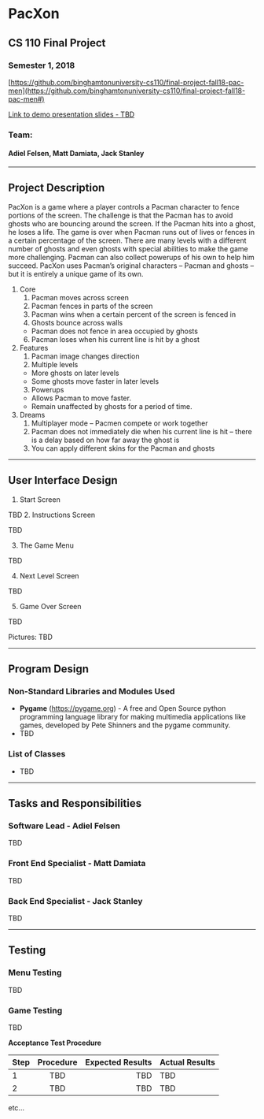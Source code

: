 # PacXon
## CS 110 Final Project
### Semester 1, 2018

[https://github.com/binghamtonuniversity-cs110/final-project-fall18-pac-men](https://github.com/binghamtonuniversity-cs110/final-project-fall18-pac-men#)

[Link to demo presentation slides - TBD](#)

### Team:
#### Adiel Felsen, Matt Damiata, Jack Stanley

***

## Project Description
PacXon is a game where a player controls a Pacman character to fence portions of the screen. The challenge is that the Pacman has to avoid ghosts who are bouncing around the screen. If the Pacman hits into a ghost, he loses a life. The game is over when Pacman runs out of lives or fences in a certain percentage of the screen. There are many levels with a different number of ghosts and even ghosts with special abilities to make the game more challenging. Pacman can also collect powerups of his own to help him succeed. PacXon uses Pacman’s original characters – Pacman and ghosts – but it is entirely a unique game of its own.

1. Core
   1. Pacman moves across screen
   2. Pacman fences in parts of the screen
   3. Pacman wins when a certain percent of the screen is fenced in
   4. Ghosts bounce across walls
     * Pacman does not fence in area occupied by ghosts
   6. Pacman loses when his current line is hit by a ghost
2. Features
   1. Pacman image changes direction
   2. Multiple levels
     * More ghosts on later levels
     * Some ghosts move faster in later levels
   3. Powerups
     * Allows Pacman to move faster.
     * Remain unaffected by ghosts for a period of time.
3. Dreams
   1. Multiplayer mode – Pacmen compete or work together
   2. Pacman does not immediately die when his current line is hit – there is a delay based on how far away the ghost is
   3. You can apply different skins for the Pacman and ghosts


***    

## User Interface Design
1.	Start Screen

   TBD
2.	Instructions Screen

   TBD

3.	The Game Menu

   TBD

4.	Next Level Screen

   TBD

5.	Game Over Screen

   TBD

Pictures: TBD

***        

## Program Design

### Non-Standard Libraries and Modules Used
* **Pygame** (https://pygame.org) - A free and Open Source python programming language library for making multimedia applications like games, developed by Pete Shinners and the pygame community.
* TBD

### List of Classes
* TBD
***

## Tasks and Responsibilities

### Software Lead - Adiel Felsen

TBD

### Front End Specialist - Matt Damiata

TBD

### Back End Specialist - Jack Stanley

TBD

***

## Testing

### Menu Testing

TBD

### Game Testing

TBD

**Acceptance Test Procedure**

| Step                  | Procedure     | Expected Results  | Actual Results |
| ----------------------|:-------------:| -----------------:| -------------- |
|  1  | TBD  | TBD  | TBD    |
|  2  | TBD  | TBD | TBD |
etc...
